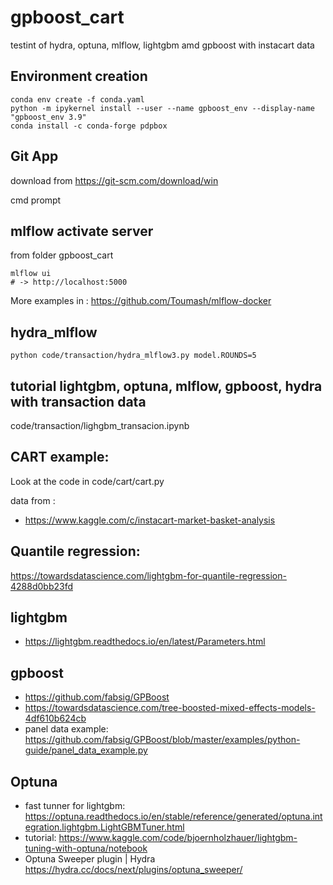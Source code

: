 # gpboost_cart

testint of hydra, optuna, mlflow, lightgbm amd gpboost with instacart data

## Environment creation

```{shell}
conda env create -f conda.yaml
python -m ipykernel install --user --name gpboost_env --display-name "gpboost_env 3.9"
conda install -c conda-forge pdpbox
```

## Git App

download from https://git-scm.com/download/win

cmd prompt


## mlflow activate server

from folder gpboost_cart

```{shell}
mlflow ui
# -> http://localhost:5000
```

More examples in : https://github.com/Toumash/mlflow-docker

## hydra_mlflow

```{shell}
python code/transaction/hydra_mlflow3.py model.ROUNDS=5

```

## tutorial lightgbm, optuna, mlflow, gpboost, hydra with transaction data 

code/transaction/lighgbm_transacion.ipynb

## CART example:

Look at the code in code/cart/cart.py

data from :

- https://www.kaggle.com/c/instacart-market-basket-analysis


## Quantile regression:

https://towardsdatascience.com/lightgbm-for-quantile-regression-4288d0bb23fd

## lightgbm

- https://lightgbm.readthedocs.io/en/latest/Parameters.html


## gpboost

- https://github.com/fabsig/GPBoost
- https://towardsdatascience.com/tree-boosted-mixed-effects-models-4df610b624cb
- panel data example: https://github.com/fabsig/GPBoost/blob/master/examples/python-guide/panel_data_example.py


## Optuna

- fast tunner for lightgbm:  https://optuna.readthedocs.io/en/stable/reference/generated/optuna.integration.lightgbm.LightGBMTuner.html
- tutorial: https://www.kaggle.com/code/bjoernholzhauer/lightgbm-tuning-with-optuna/notebook
- Optuna Sweeper plugin | Hydra https://hydra.cc/docs/next/plugins/optuna_sweeper/


